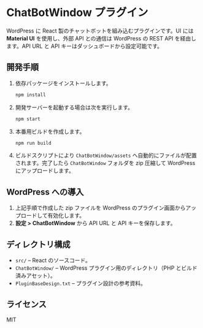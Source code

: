 # ChatBotWindow プラグイン

WordPress に React 製のチャットボットを組み込むプラグインです。UI には **Material UI** を使用し、外部 API との通信は WordPress の REST API を経由します。API URL と API キーはダッシュボードから設定可能です。

## 開発手順

1. 依存パッケージをインストールします。
   ```bash
   npm install
   ```
2. 開発サーバーを起動する場合は次を実行します。
   ```bash
   npm start
   ```
3. 本番用ビルドを作成します。
   ```bash
   npm run build
   ```
4. ビルドスクリプトにより `ChatBotWindow/assets` へ自動的にファイルが配置されます。完了したら `ChatBotWindow` フォルダを zip 圧縮して WordPress にアップロードします。

## WordPress への導入

1. 上記手順で作成した zip ファイルを WordPress のプラグイン画面からアップロードして有効化します。
2. **設定 > ChatBotWindow** から API URL と API キーを保存します。

## ディレクトリ構成

- `src/` – React のソースコード。
- `ChatBotWindow/` – WordPress プラグイン用のディレクトリ（PHP とビルド済みアセット）。
- `PluginBaseDesign.txt` – プラグイン設計の参考資料。

## ライセンス

MIT

